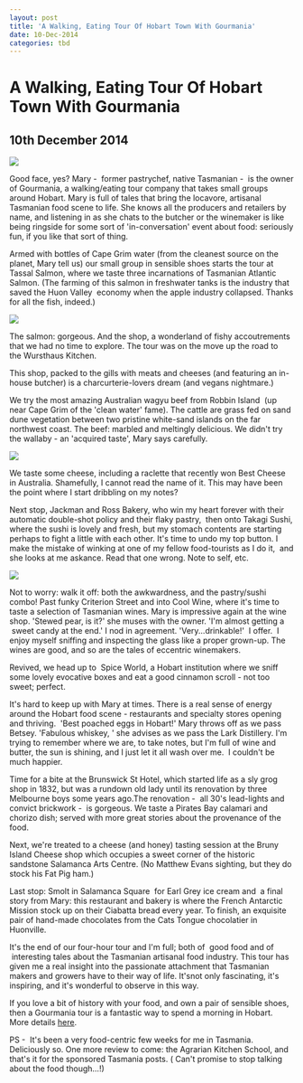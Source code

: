 ```yaml
---
layout: post
title: 'A Walking, Eating Tour Of Hobart Town With Gourmania'
date: 10-Dec-2014
categories: tbd
---
```


# A Walking, Eating Tour Of Hobart Town With Gourmania

## 10th December 2014

<p **Disclosure: I attended this walking tour as a guest of Gourmania,   but all opinions are my own. **</p>

<p If you are a food-lover,   as I am, and a mother, as I am, and currently on an extended stay with the family in Tasmania, as I am, then you will understand the joy I felt in my heart when I trotted off recently to join a child-free food safari of downtown Hobart.</p>

<p Freeeeeeee!</p>

<p This is Mary McNeill.</p>

<img class="photo-horiz" src="/images/2014/12/DSC_1567-e1418206248289-576x1024.jpg" />

Good face, yes? Mary -  former pastrychef, native Tasmanian -  is the owner of Gourmania, a walking/eating tour company that takes small groups around Hobart. Mary is full of tales that bring the locavore, artisanal Tasmanian food scene to life. She knows all the producers and retailers by name, and listening in as she chats to the butcher or the winemaker is like being ringside for some sort of 'in-conversation' event about food: seriously fun, if you like that sort of thing.

Armed with bottles of Cape Grim water (from the cleanest source on the planet, Mary tell us) our small group in sensible shoes starts the tour at Tassal Salmon, where we taste three incarnations of Tasmanian Atlantic Salmon. (The farming of this salmon in freshwater tanks is the industry that saved the Huon Valley  economy when the apple industry collapsed. Thanks for all the fish, indeed.)

<img class="photo-horiz" src="/images/2014/12/DSC_1519-e1418206517769-576x1024.jpg" />

The salmon: gorgeous. And the shop, a wonderland of fishy accoutrements that we had no time to explore. The tour was on the move up the road to the Wursthaus Kitchen.

This shop, packed to the gills with meats and cheeses (and featuring an in-house butcher) is a charcurterie-lovers dream (and vegans nightmare.)

We try the most amazing Australian wagyu beef from Robbin Island  (up near Cape Grim of the 'clean water' fame). The cattle are grass fed on sand dune vegetation between two pristine white-sand islands on the far northwest coast. The beef: marbled and meltingly delicious. We didn't try the wallaby - an 'acquired taste', Mary says carefully.

<img class="photo-horiz" src="/images/2014/12/DSC_15341-e1418206395165-576x1024.jpg" />

We taste some cheese, including a raclette that recently won Best Cheese in Australia. Shamefully, I cannot read the name of it. This may have been the point where I start dribbling on my notes?

Next stop, Jackman and Ross Bakery, who win my heart forever with their automatic double-shot policy and their flaky pastry,  then onto Takagi Sushi, where the sushi is lovely and fresh, but my stomach contents are starting perhaps to fight a little with each other. It's time to undo my top button. I make the mistake of winking at one of my fellow food-tourists as I do it,  and she looks at me askance. Read that one wrong. Note to self, etc.

<img class="photo-horiz" src="/images/2014/12/DSC_1545-e1418206333463-576x1024.jpg" />

 

Not to worry: walk it off: both the awkwardness, and the pastry/sushi combo! Past funky Criterion Street and into Cool Wine, where it's time to taste a selection of Tasmanian wines. Mary is impressive again at the wine shop. 'Stewed pear, is it?' she muses with the owner. 'I'm almost getting a  sweet candy at the end.' I nod in agreement. 'Very...drinkable!'  I offer.  I enjoy myself sniffing and inspecting the glass like a proper grown-up. The wines are good, and so are the tales of eccentric winemakers.

Revived, we head up to  Spice World, a Hobart institution where we sniff some lovely evocative boxes and eat a good cinnamon scroll - not too sweet; perfect.

<p <img class="photo-horiz" src="/images/2014/12/DSC_1575-1024x576.jpg" /></p>

It's hard to keep up with Mary at times. There is a real sense of energy around the Hobart food scene - restaurants and specialty stores opening and thriving.  'Best poached eggs in Hobart!' Mary throws off as we pass Betsey. 'Fabulous whiskey, ' she advises as we pass the Lark Distillery. I'm trying to remember where we are, to take notes, but I'm full of wine and butter, the sun is shining, and I just let it all wash over me.  I couldn't be much happier.

Time for a bite at the Brunswick St Hotel, which started life as a sly grog shop in 1832, but was a rundown old lady until its renovation by three Melbourne boys some years ago.The renovation -  all 30's lead-lights and convict brickwork -  is gorgeous. We taste a Pirates Bay calamari and chorizo dish; served with more great stories about the provenance of the food.

Next, we're treated to a cheese (and honey) tasting session at the Bruny Island Cheese shop which occupies a sweet corner of the historic sandstone Salamanca Arts Centre. (No Matthew Evans sighting, but they do stock his Fat Pig ham.)

<p <img class="photo-horiz" src="/images/2014/12/DSC_1592-e1418206424408-576x1024.jpg" /></p>

Last stop: Smolt in Salamanca Square  for Earl Grey ice cream and  a final story from Mary: this restaurant and bakery is where the French Antarctic Mission stock up on their Ciabatta bread every year. To finish, an exquisite pair of hand-made chocolates from the Cats Tongue chocolatier in Huonville.

It's the end of our four-hour tour and I'm full; both of  good food and of  interesting tales about the Tasmanian artisanal food industry. This tour has given me a real insight into the passionate attachment that Tasmanian makers and growers have to their way of life. It'snot only fascinating, it's inspiring, and it's wonderful to observe in this way.

If you love a bit of history with your food, and own a pair of sensible shoes, then a Gourmania tour is a fantastic way to spend a morning in Hobart. More details <a href="http://gourmaniafoodtours.com.au/">here</a>.

PS -  It's been a very food-centric few weeks for me in Tasmania. Deliciously so. One more review to come: the Agrarian Kitchen School, and that's it for the sponsored Tasmania posts. ( Can't promise to stop talking about the food though...!)

 

 

 

 

 

 

 

